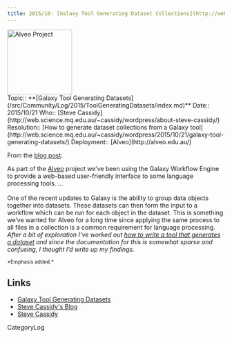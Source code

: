 ```yaml
---
title: 2015/10: [Galaxy Tool Generating Dataset Collections](http://web.science.mq.edu.au/~cassidy/wordpress/2015/10/21/galaxy-tool-generating-datasets/)
---
```

<div class='center'><a href='http://alveo.edu.au/'><img src="/src/Images/Logos/AlveoBig.png" alt="Alveo Project" width="150" /></a></div>






<div class='logbox'>
 Topic:: **[Galaxy Tool Generating Datasets](/src/Community/Log/2015/ToolGeneratingDatasets/index.md)**
 Date:: 2015/10/21
 Who:: [Steve Cassidy](http://web.science.mq.edu.au/~cassidy/wordpress/about-steve-cassidy/)
 Resolution:: [How to generate dataset collections from a Galaxy tool](http://web.science.mq.edu.au/~cassidy/wordpress/2015/10/21/galaxy-tool-generating-datasets/)
 Deployment:: [Alveo](http://alveo.edu.au/)
</div>

From the [blog post](http://web.science.mq.edu.au/~cassidy/wordpress/2015/10/21/galaxy-tool-generating-datasets/):

 As part of the [Alveo](http://alveo.edu.au/) project we’ve been using the Galaxy Workflow Engine to provide a web-based user-friendly interface to some language processing tools. ...<br /><br />
 One of the recent updates to Galaxy is the ability to group data objects together into datasets. These datasets can then form the input to a workflow which can be run for each object in the dataset.  This is something we’ve wanted for Alveo for a long time since applying the same process to all files in a collection is a common requirement for language processing.   *After a bit of exploration I’ve worked out [how to write a tool that generates a dataset](http://web.science.mq.edu.au/~cassidy/wordpress/2015/10/21/galaxy-tool-generating-datasets/) and since the documentation for this is somewhat sparse and confusing, I thought I’d write up my findings.*

<div class='center'><span style="font-size: smaller;"> *Emphasis added.* </span></div>

## Links

* [Galaxy Tool Generating Datasets](http://web.science.mq.edu.au/~cassidy/wordpress/2015/10/21/galaxy-tool-generating-datasets/)
* [Steve Cassidy's Blog](http://web.science.mq.edu.au/)
* [Steve Cassidy](http://web.science.mq.edu.au/~cassidy/wordpress/about-steve-cassidy/)

CategoryLog
